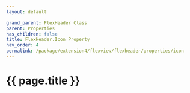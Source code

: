 ```yaml
---
layout: default

grand_parent: FlexHeader Class
parent: Properties
has_children: false
title: FlexHeader.Icon Property
nav_order: 4
permalink: /package/extension4/flexview/flexheader/properties/icon
---
```

# {{ page.title }}